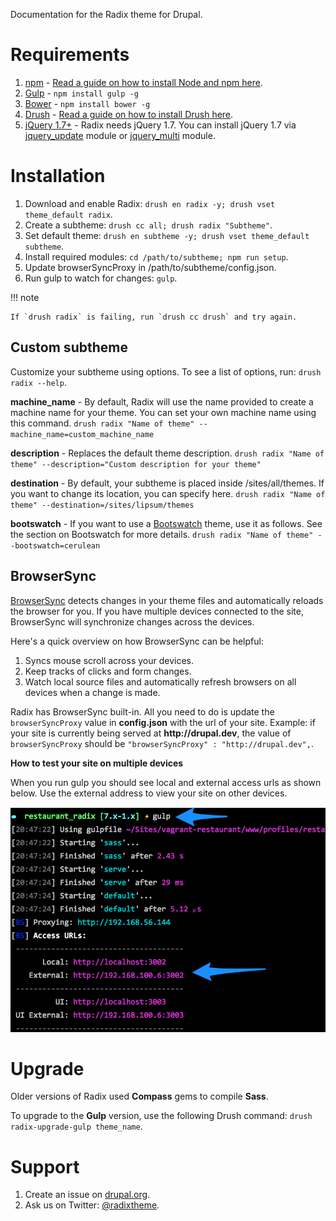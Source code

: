 Documentation for the Radix theme for Drupal.

# Requirements

1. [npm](https://www.npmjs.com) - [Read a guide on how to install Node and npm here](https://docs.npmjs.com/getting-started/installing-node).
2. [Gulp](http://gulpjs.com) - `npm install gulp -g`
3. [Bower](http://bower.io/) - `npm install bower -g`
4. [Drush](http://drush.org) - [Read a guide on how to install Drush here](http://www.drush.org/en/master/install/).
5. [jQuery 1.7+](http://drupal.org/project/jquery_update) - Radix needs jQuery 1.7. You can install jQuery 1.7 via [jquery_update](http://drupal.org/project/jquery_update) module or [jquery_multi](http://drupal.org/project/jqmulti) module.

# Installation

1. Download and enable Radix: `drush en radix -y; drush vset theme_default radix`.
2. Create a subtheme: `drush cc all; drush radix "Subtheme"`.
3. Set default theme: `drush en subtheme -y; drush vset theme_default subtheme`.
4. Install required modules: `cd /path/to/subtheme; npm run setup`.
5. Update browserSyncProxy in /path/to/subtheme/config.json.
6. Run gulp to watch for changes: `gulp`.

!!! note

    If `drush radix` is failing, run `drush cc drush` and try again.

## Custom subtheme
Customize your subtheme using options. To see a list of options, run: `drush radix --help`.

**machine_name** - By default, Radix will use the name provided to create a machine name for your theme. You can set your own machine name using this command.
`drush radix "Name of theme" --machine_name=custom_machine_name`

**description** - Replaces the default theme description.
`drush radix "Name of theme" --description="Custom description for your theme"`

**destination** - By default, your subtheme is placed inside /sites/all/themes. If you want to change its location, you can specify here.
`drush radix "Name of theme" --destination=/sites/lipsum/themes`

**bootswatch** - If you want to use a [Bootswatch](http://bootswatch.com) theme, use it as follows. See the section on Bootswatch for more details.
`drush radix "Name of theme" --bootswatch=cerulean`

## BrowserSync

[BrowserSync](https://www.browsersync.io) detects changes in your theme files and automatically reloads the browser for you.
If you have multiple devices connected to the site, BrowserSync will synchronize changes across the devices.

Here's a quick overview on how BrowserSync can be helpful:

1. Syncs mouse scroll across your devices.
2. Keep tracks of clicks and form changes.
3. Watch local source files and automatically refresh browsers on all devices when a change is made.

Radix has BrowserSync built-in. All you need to do is update the `browserSyncProxy` value in **config.json** with the url of your site. Example:
if your site is currently being served at __http://drupal.dev__, the value of `browserSyncProxy` should be `"browserSyncProxy" : "http://drupal.dev",`.

**How to test your site on multiple devices**

When you run gulp you should see local and external access urls as shown below. Use the external address to view your site on other devices.

![Screenshot](images/radix-gulp-browsersync.png)

# Upgrade

Older versions of Radix used **Compass** gems to compile **Sass**.
  
To upgrade to the **Gulp** version, use the following Drush command: `drush radix-upgrade-gulp theme_name`.

# Support

1. Create an issue on [drupal.org](https://www.drupal.org/project/issues/radix).
2. Ask us on Twitter: [@radixtheme](http://twitter.com/radixtheme).
